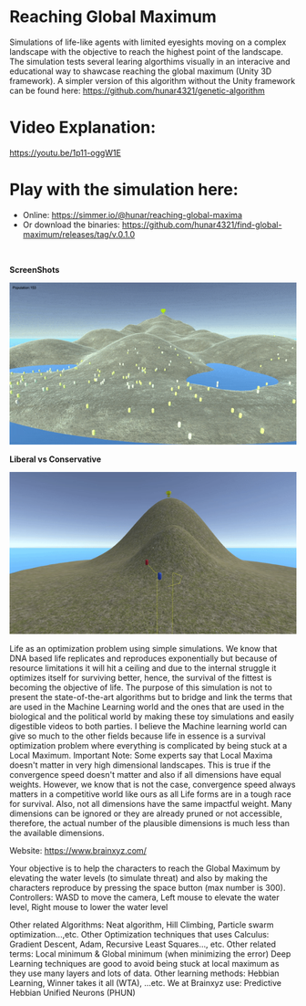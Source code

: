 # Reaching Global Maximum
Simulations of life-like agents with limited eyesights moving on a complex landscape with the objective to reach the highest point of the landscape. The simulation tests several learing algorthims visually in an interacive and educational way to shawcase reaching the global maximum (Unity 3D framework). A simpler version of this algorithm without the Unity framework can be found here: https://github.com/hunar4321/genetic-algorithm

# Video Explanation:
https://youtu.be/1p11-oggW1E

# Play with the simulation here:
- Online: https://simmer.io/@hunar/reaching-global-maxima
- Or download the binaries: https://github.com/hunar4321/find-global-maximum/releases/tag/v.0.1.0

</br>

**ScreenShots**

![](images/game_extinction1.gif)
</br>

**Liberal vs Conservative**

![](images/lib_v_cons.gif)
</br>

Life as an optimization problem using simple simulations. We know that DNA based life replicates and reproduces exponentially but because of resource limitations it will hit a ceiling and due to the internal struggle it optimizes itself for surviving better, hence, the survival of the fittest is becoming the objective of life.
The purpose of this simulation is not to present the state-of-the-art algorithms but to bridge and link the terms that are used in the Machine Learning world and the ones that are used in the biological and the political world by making these toy simulations and easily digestible videos to both parties. I believe the Machine learning world can give so much to the other fields because life in essence is a survival optimization problem where everything is complicated by being stuck at a Local Maximum.
Important Note:
Some experts say that Local Maxima doesn't matter in very high dimensional landscapes. This is true if the convergence speed doesn't matter and also if all dimensions have equal weights. However, we know that is not the case, convergence speed always matters in a competitive world like ours as all Life forms are in a tough race for survival. Also, not all dimensions have the same impactful weight. Many dimensions can be ignored or they are already pruned or not accessible, therefore, the actual number of the plausible dimensions is much less than the available dimensions.

Website: https://www.brainxyz.com/

Your objective is to help the characters to reach the Global Maximum by elevating the water levels (to simulate threat) and also by making the characters reproduce by pressing the space button (max number is 300).
Controllers:
WASD to move the camera,
Left mouse to elevate the water level,
Right mouse to lower the water level

Other related Algorithms: Neat algorithm, Hill Climbing, Particle swarm optimization...,etc. 
Other Optimization techniques that uses Calculus: Gradient Descent, Adam, Recursive Least Squares…, etc.
Other related terms: Local minimum & Global minimum (when minimizing the error)
Deep Learning techniques are good to avoid being stuck at local maximum as they use many layers and lots of data.
Other learning methods: Hebbian Learning, Winner takes it all (WTA), …etc. 
We at Brainxyz use: Predictive Hebbian Unified Neurons (PHUN)
